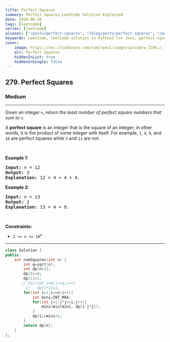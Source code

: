 ```yaml
---
title: Perfect Squares
summary: Perfect Squares LeetCode Solution Explained
date: 2020-06-20
tags: [leetcode]
series: [leetcode]
aliases: ["/posts/perfect-squares", "/blog/posts/perfect-squares", "/perfect-squares"]
keywords: LeetCode, leetcode solution in Python3 C++ Java, perfect-squares solution
cover:
    image: https://res.cloudinary.com/samirpaul/image/upload/w_1100,c_fit,co_rgb:FFFFFF,l_text:Arial_70_bold:Perfect Squares/problem-solving.webp
    alt: Perfect Squares
    hiddenInList: true
    hiddenInSingle: false
---
```



<h2>279. Perfect Squares</h2><h3>Medium</h3><hr><div><p>Given an integer <code>n</code>, return <em>the least number of perfect square numbers that sum to</em> <code>n</code>.</p>

<p>A <strong>perfect square</strong> is an integer that is the square of an integer; in other words, it is the product of some integer with itself. For example, <code>1</code>, <code>4</code>, <code>9</code>, and <code>16</code> are perfect squares while <code>3</code> and <code>11</code> are not.</p>

<p>&nbsp;</p>
<p><strong>Example 1:</strong></p>

<pre><strong>Input:</strong> n = 12
<strong>Output:</strong> 3
<strong>Explanation:</strong> 12 = 4 + 4 + 4.
</pre>

<p><strong>Example 2:</strong></p>

<pre><strong>Input:</strong> n = 13
<strong>Output:</strong> 2
<strong>Explanation:</strong> 13 = 4 + 9.
</pre>

<p>&nbsp;</p>
<p><strong>Constraints:</strong></p>

<ul>
	<li><code>1 &lt;= n &lt;= 10<sup>4</sup></code></li>
</ul>
</div>

---




```cpp
class Solution {
public:
    int numSquares(int n) {
        int q=sqrt(n);
        int dp[n+1];
        dp[0]=0;
        dp[1]=1;
       // for(int i=0;i<=q;i++)
         //   dp[i*i]=1;
        for(int i=1;i<=n;i++){
            int mini=INT_MAX;
            for(int j=1;j*j<=i;j++){
                mini=min(mini, dp[i-j*j]);
            }
            dp[i]=mini+1;
        }
        return dp[n];
    }
};
```
